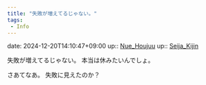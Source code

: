 ```yaml
---
title: "失敗が増えてるじゃない。"
tags:
 - Info
---
```


date: 2024-12-20T14:10:47+09:00
up:: [Nue_Houjuu](../Bar/Novel/Touhou_Project/Nue_Houjuu.md)
up:: [Seija_Kijin](../Bar/Novel/Touhou_Project/Seija_Kijin.md)

失敗が増えてるじゃない。
本当は休みたいんでしょ。

さあてなあ。
失敗に見えたのか？
